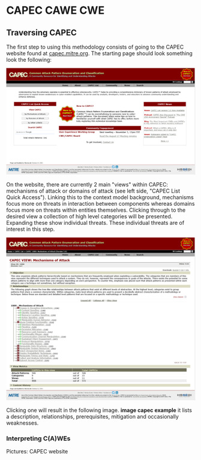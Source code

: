 # CAPEC CAWE CWE

## Traversing CAPEC
The first step to using this methodology consists of going to the CAPEC website found at [capec.mitre.org](https://capec.mitre.org/). The starting page should look something look the following:

![CAPEC Website](capec-website.png)

On the website, there are currently 2 main "views" within CAPEC: mechanisms of attack or domains of attack (see left side, "CAPEC List Quick Access").
Linking this to the context model background, mechanisms focus more on threats in interaction between components whereas domains focus more on threats within entities themselves.
Clicking through to the desired view a collection of high level categories will be presented.
Expanding these show individual threats.
These individual threats are of interest in this step.

![CAPEC mechanisms of attack](capec-mechanisms-of-attack.png)

Clicking one will result in the following image.
**image capec example**
it lists a description, relationships, prerequisites, mitigation and occasionally weaknesses.



### Interpreting C(A)WEs
Pictures: CAPEC website
